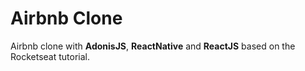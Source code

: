 # Airbnb Clone

Airbnb clone with **AdonisJS**, **ReactNative** and **ReactJS** based on the Rocketseat tutorial.
